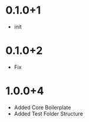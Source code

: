 # 0.1.0+1

- init

# 0.1.0+2

- Fix

# 1.0.0+4

- Added Core Boilerplate
- Added Test Folder Structure